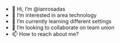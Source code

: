 - 👋 Hi, I’m @ianrosadas
- 👀 I’m interested in area technology
- 🌱 I’m currently learning different settings 
- 💞️ I’m looking to collaborate on team union
- 📫 How to reach about me? 

<!---
ianrosadas/ianrosadas is a ✨ special ✨ repository because its `README.md` (this file) appears on your GitHub profile.
You can click the Preview link to take a look at your changes.
--->
